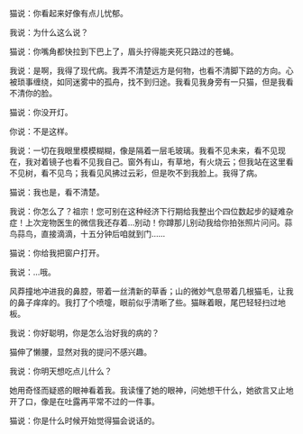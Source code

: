 猫说：你看起来好像有点儿忧郁。

我说：为什么这么说？

猫说：你嘴角都快拉到下巴上了，眉头拧得能夹死只路过的苍蝇。

我说：是啊，我得了现代病。我弄不清楚远方是何物，也看不清脚下路的方向。心被琐事缠绕，如同迷雾中的孤舟，找不到归途。我看见我身旁有一只猫，但是我看不清你的脸。

猫说：你没开灯。

你说：不是这样。

我说：一切在我眼里模模糊糊，像是隔着一层毛玻璃。我看不见未来，看不见现在，我对着镜子也看不见我自己。窗外有山，有草地，有火烧云；但我站在这里看不见树，看不见鸟；我看见风拂过云彩，但是吹不到我脸上。我得了病。

猫说：我也是，看不清楚。

我说：你怎么了？祖宗！您可别在这种经济下行期给我整出个四位数起步的疑难杂症！上次宠物医生的微信我还存着…别动！你蹲那儿别动我给你拍张照片问问。蒜鸟蒜鸟，直接滴滴，十五分钟后咱就到门……

猫说：你给我把窗户打开。

我说：…哦。

风莽撞地冲进我的鼻腔，带着一丝清新的草香；山的微妙气息带着几根猫毛，让我的鼻子痒痒的。我打了个喷嚏，眼前似乎清晰了些。猫眯着眼，尾巴轻轻扫过地板。

我说：你好聪明，你是怎么治好我的病的？

猫伸了懒腰，显然对我的提问不感兴趣。

我说：你明天想吃点儿什么？

她用奇怪而疑惑的眼神看着我。我读懂了她的眼神，问她想干什么，她欲言又止地开了口，像是在吐露再平常不过的一件事。

猫说：你是什么时候开始觉得猫会说话的。
